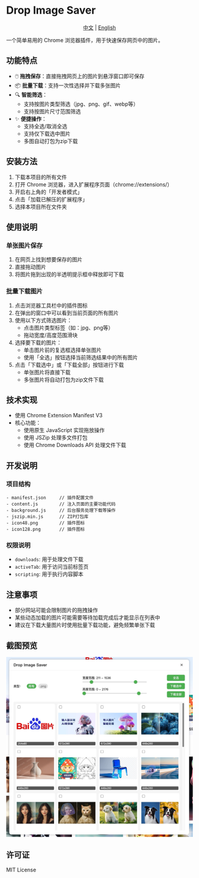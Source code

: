 # Drop Image Saver

<div align="center">
 <a href="README.md">中文</a> | <a href="README_EN.md">English</a>
</div>

一个简单易用的 Chrome 浏览器插件，用于快速保存网页中的图片。

## 功能特点

- 🖱️ **拖拽保存**：直接拖拽网页上的图片到悬浮窗口即可保存
- 📦 **批量下载**：支持一次性选择并下载多张图片
- 🔍 **智能筛选**：
  - 支持按图片类型筛选（jpg、png、gif、webp等）
  - 支持按图片尺寸范围筛选
- ✨ **便捷操作**：
  - 支持全选/取消全选
  - 支持仅下载选中图片
  - 多图自动打包为zip下载

## 安装方法

1. 下载本项目的所有文件
2. 打开 Chrome 浏览器，进入扩展程序页面（chrome://extensions/）
3. 开启右上角的「开发者模式」
4. 点击「加载已解压的扩展程序」
5. 选择本项目所在文件夹

## 使用说明

### 单张图片保存

1. 在网页上找到想要保存的图片
2. 直接拖动图片
3. 将图片拖到出现的半透明提示框中释放即可下载

### 批量下载图片

1. 点击浏览器工具栏中的插件图标
2. 在弹出的窗口中可以看到当前页面的所有图片
3. 使用以下方式筛选图片：
   - 点击图片类型标签（如：jpg、png等）
   - 拖动宽度/高度范围滑块
4. 选择要下载的图片：
   - 单击图片前的复选框选择单张图片
   - 使用「全选」按钮选择当前筛选结果中的所有图片
5. 点击「下载选中」或「下载全部」按钮进行下载
   - 单张图片将直接下载
   - 多张图片将自动打包为zip文件下载

## 技术实现

- 使用 Chrome Extension Manifest V3
- 核心功能：
  - 使用原生 JavaScript 实现拖放操作
  - 使用 JSZip 处理多文件打包
  - 使用 Chrome Downloads API 处理文件下载

## 开发说明

### 项目结构

```
- manifest.json     // 插件配置文件
- content.js        // 注入页面的主要功能代码
- background.js     // 后台服务处理下载等操作
- jszip.min.js      // ZIP打包库
- icon48.png        // 插件图标
- icon128.png       // 插件图标
```

### 权限说明

- `downloads`: 用于处理文件下载
- `activeTab`: 用于访问当前标签页
- `scripting`: 用于执行内容脚本

## 注意事项

- 部分网站可能会限制图片的拖拽操作
- 某些动态加载的图片可能需要等待加载完成后才能显示在列表中
- 建议在下载大量图片时使用批量下载功能，避免频繁单张下载

## 截图预览

![screenshots](screenshots/screenshot-20250223-150955.jpeg)

## 许可证

MIT License